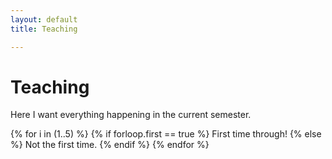 ```yaml
---
layout: default
title: Teaching

---
```

# Teaching


Here I want everything happening in the current semester. 

{% for i in (1..5) %}
    {% if forloop.first == true %}
        First time through!
    {% else %}
        Not the first time.
    {% endif %}
{% endfor %}
